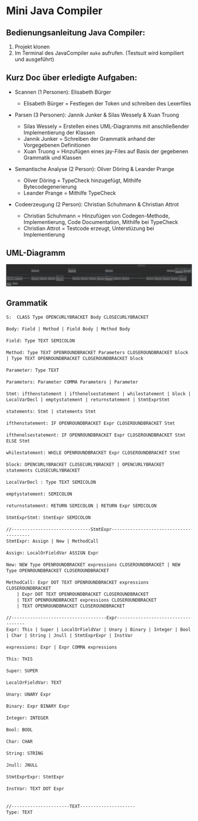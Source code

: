 # Mini Java Compiler

## Bedienungsanleitung Java Compiler: 

1. Projekt klonen 
2. Im Terminal des JavaCompiler `make` aufrufen. (Testsuit wird kompiliert und ausgeführt)

## Kurz Doc über erledigte Aufgaben: 

- Scannen (1 Personen): Elisabeth Bürger
    - Elisabeth Bürger = Festlegen der Token und schreiben des Lexerfiles

- Parsen (3 Personen): Jannik Junker & Silas Wessely & Xuan Truong
    - Silas Wessely = Erstellen eines UML-Diagramms mit anschließender Implementierung der Klassen
    - Jannik Junker = Schreiben der Grammatik anhand der Vorgegebenen Definitionen
    - Xuan Truong   = Hinzufügen eines jay-Files auf Basis der gegebenen Grammatik und Klassen

- Semantische Analyse (2 Person): Oliver Döring & Leander Prange
    - Oliver Döring  = TypeCheck hinzugefügt, Mithilfe Bytecodegenerierung
    - Leander Prange = Mithilfe TypeCheck 

- Codeerzeugung (2 Person): Christian Schuhmann & Christian Attrot
    - Christian Schuhmann = Hinzufügen von Codegen-Methode, Implementierung, Code Documentation, Mithilfe bei TypeCheck 
    - Christian Attrot    = Testcode erzeugt, Unterstüzung bei Implementierung 

## UML-Diagramm

![UML-Diagramm](./src/diagram.svg)


## Grammatik
```
S:  CLASS Type OPENCURLYBRACKET Body CLOSECURLYBRACKET 

Body: Field | Method | Field Body | Method Body

Field: Type TEXT SEMICOLON 

Method: Type TEXT OPENROUNDBRACKET Parameters CLOSEROUNDBRACKET block | Type TEXT OPENROUNDBRACKET CLOSEROUNDBRACKET block 

Parameter: Type TEXT

Parameters: Parameter COMMA Parameters | Parameter

Stmt: ifthenstatement | ifthenelsestatement | whilestatement | block | LocalVarDecl | emptystatement | returnstatement | StmtExprStmt 

statements: Stmt | statements Stmt

ifthenstatement: IF OPENROUNDBRACKET Expr CLOSEROUNDBRACKET Stmt

ifthenelsestatement: IF OPENROUNDBRACKET Expr CLOSEROUNDBRACKET Stmt ELSE Stmt

whilestatement: WHILE OPENROUNDBRACKET Expr CLOSEROUNDBRACKET Stmt

block: OPENCURLYBRACKET CLOSECURLYBRACKET | OPENCURLYBRACKET statements CLOSECURLYBRACKET 

LocalVarDecl : Type TEXT SEMICOLON

emptystatement: SEMICOLON

returnstatement: RETURN SEMICOLON | RETURN Expr SEMICOLON 

StmtExprStmt: StmtExpr SEMICOLON 

//------------------------------StmtExpr---------------------------------------
StmtExpr: Assign | New | MethodCall

Assign: LocalOrFieldVar ASSIGN Expr

New: NEW Type OPENROUNDBRACKET expressions CLOSEROUNDBRACKET | NEW Type OPENROUNDBRACKET CLOSEROUNDBRACKET

MethodCall: Expr DOT TEXT OPENROUNDBRACKET expressions CLOSEROUNDBRACKET 
    | Expr DOT TEXT OPENROUNDBRACKET CLOSEROUNDBRACKET 
    | TEXT OPENROUNDBRACKET expressions CLOSEROUNDBRACKET 
    | TEXT OPENROUNDBRACKET CLOSEROUNDBRACKET 
       
//------------------------------------Expr-----------------------------------
Expr: This | Super | LocalOrFieldVar | Unary | Binary | Integer | Bool | Char | String | Jnull | StmtExprExpr | InstVar

expressions: Expr | Expr COMMA expressions 

This: THIS

Super: SUPER 

LocalOrFieldVar: TEXT 

Unary: UNARY Expr 

Binary: Expr BINARY Expr 

Integer: INTEGER 

Bool: BOOL 

Char: CHAR

String: STRING 

Jnull: JNULL 

StmtExprExpr: StmtExpr 

InstVar: TEXT DOT Expr


//----------------------TEXT---------------------
Type: TEXT 
```
